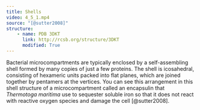 ```yaml
---
title: Shells
video: 4_5_1.mp4
source: "[@sutter2008]"
structure:
    - name: PDB 3DKT
      link: http://rcsb.org/structure/3DKT
      modified: True
---
```

Bacterial microcompartments are typically enclosed by a self-assembling shell formed by many copies of just a few proteins. The shell is icosahedral, consisting of hexameric units packed into flat planes, which are joined together by pentamers at the vertices. You can see this arrangement in this shell structure of a microcompartment called an encapsulin that *Thermotoga maritima* use to sequester soluble iron so that it does not react with reactive oxygen species and damage the cell [@sutter2008].

